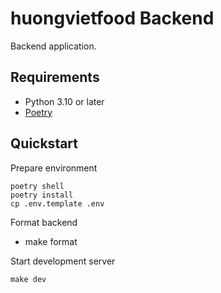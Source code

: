# huongvietfood Backend

Backend application.

## Requirements

- Python 3.10 or later
- [Poetry](https://www.poetryfoundation.org/)

## Quickstart

Prepare environment

```
poetry shell
poetry install
cp .env.template .env
```

Format backend

- make format

Start development server

```
make dev
```
